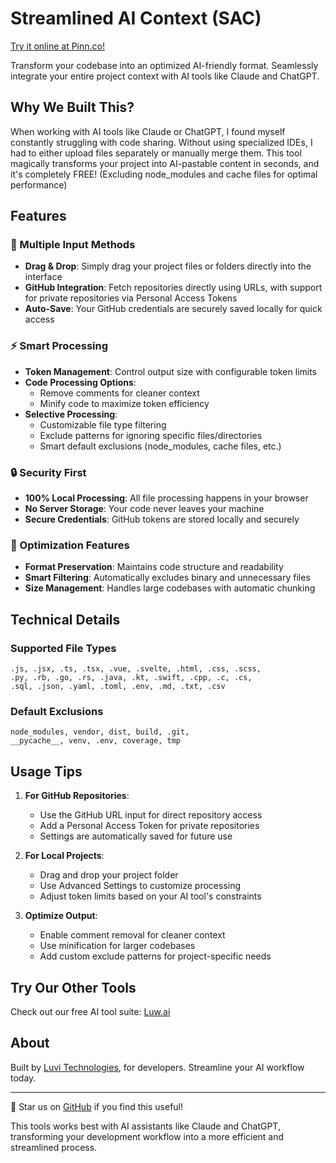 # Streamlined AI Context (SAC)

[Try it online at Pinn.co!](https://pinn.co)

Transform your codebase into an optimized AI-friendly format. Seamlessly integrate your entire project context with AI tools like Claude and ChatGPT.

## Why We Built This?

When working with AI tools like Claude or ChatGPT, I found myself constantly struggling with code sharing. Without using specialized IDEs, I had to either upload files separately or manually merge them. This tool magically transforms your project into AI-pastable content in seconds, and it's completely FREE! (Excluding node_modules and cache files for optimal performance)

## Features

### 🔄 Multiple Input Methods
- **Drag & Drop**: Simply drag your project files or folders directly into the interface
- **GitHub Integration**: Fetch repositories directly using URLs, with support for private repositories via Personal Access Tokens
- **Auto-Save**: Your GitHub credentials are securely saved locally for quick access

### ⚡ Smart Processing
- **Token Management**: Control output size with configurable token limits
- **Code Processing Options**:
  - Remove comments for cleaner context
  - Minify code to maximize token efficiency
- **Selective Processing**:
  - Customizable file type filtering
  - Exclude patterns for ignoring specific files/directories
  - Smart default exclusions (node_modules, cache files, etc.)

### 🔒 Security First
- **100% Local Processing**: All file processing happens in your browser
- **No Server Storage**: Your code never leaves your machine
- **Secure Credentials**: GitHub tokens are stored locally and securely

### 🎯 Optimization Features
- **Format Preservation**: Maintains code structure and readability
- **Smart Filtering**: Automatically excludes binary and unnecessary files
- **Size Management**: Handles large codebases with automatic chunking

## Technical Details

### Supported File Types
```
.js, .jsx, .ts, .tsx, .vue, .svelte, .html, .css, .scss,
.py, .rb, .go, .rs, .java, .kt, .swift, .cpp, .c, .cs,
.sql, .json, .yaml, .toml, .env, .md, .txt, .csv
```

### Default Exclusions
```
node_modules, vendor, dist, build, .git,
__pycache__, venv, .env, coverage, tmp
```

## Usage Tips

1. **For GitHub Repositories**:
   - Use the GitHub URL input for direct repository access
   - Add a Personal Access Token for private repositories
   - Settings are automatically saved for future use

2. **For Local Projects**:
   - Drag and drop your project folder
   - Use Advanced Settings to customize processing
   - Adjust token limits based on your AI tool's constraints

3. **Optimize Output**:
   - Enable comment removal for cleaner context
   - Use minification for larger codebases
   - Add custom exclude patterns for project-specific needs

## Try Our Other Tools

Check out our free AI tool suite: [Luw.ai](https://luw.ai?utm_source=PinnGit)

## About

Built by [Luvi Technologies](https://pinn.co), for developers. Streamline your AI workflow today.

---

🌟 Star us on [GitHub](https://github.com/emiralp/pinnco/) if you find this useful!

This tools works best with AI assistants like Claude and ChatGPT, transforming your development workflow into a more efficient and streamlined process.